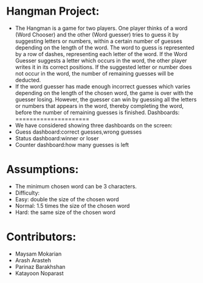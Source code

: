 Hangman Project:
=====================
* The Hangman is a game for two players. One player thinks of a word (Word Chooser) and the other (Word guesser) tries to guess it by suggesting letters or numbers, within a certain number of guesses depending on the length of the word. The word to guess is represented by a row of dashes, representing each letter of the word. If the Word Guesser suggests a letter which occurs in the word, the other player writes it in its correct positions. If the suggested letter or number does not occur in the word, the number of remaining guesses will be deducted.
* If the word guesser has made enough incorrect guesses which varies depending on the length of the chosen word, the game is over with the guesser losing. However, the guesser can win by guessing all the letters or numbers that appears in the word, thereby completing the word, before the number of remaining guesses is finished.
Dashboards:
=====================
* We have considered showing three dashboards on the screen:
* Guess dashboard:correct guesses,wrong guesses
* Status dashboard:winner or loser
* Counter dashboard:how many guesses is left

Assumptions:
=====================
* The minimum chosen word can be 3 characters. 
* Difficulty:
* Easy: double the size of the chosen word
* Normal: 1.5 times the size of the chosen word
* Hard: the same size of the chosen word 

Contributors:
=====================
* Maysam Mokarian
* Arash Arasteh
* Parinaz Barakhshan
* Katayoon Noparast


